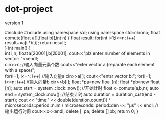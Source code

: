# dot-project
version 1

#include<iostream>
#include<chrono>
using namespace std;
using namespace std::chrono;
float comute(float a[],float b[],int n)
{
	  float result;
    for(int i=1;i<=n; i++) 
        result+=a[i]*b[i];
    return result;          
}
int main()
{   
    int i,n;
    float a[20001],b[20001];
    cout<<"plz enter number of elements in vector: "<<endl;    
    cin>>n;                                                                         //输入向量元素个数 
	  cout<<"enter vector a:(separate each element with a space)";                                                                       
	  for(i=1; i<=n; i++)                                                                //输入向量a 
        cin>>a[i];
    cout<<"enter vector b:"; 
    for(i=1; i<=n; i++)                                                                //输入向量b 
        cin>>b[i];
	  float *pa=new float [n];
    float *pb=new float [n];
	  auto start = system_clock::now();                                              //开始计时 
    float x=comute(a,b,n); 
	  auto end   = system_clock::now();                                              //结束计时 
    auto duration = duration_cast<microseconds>(end - start);
    cout << "time:"  << double(duration.count()) * microseconds::period::num / microseconds::period::den 
     << "μs" << endl;                                                                  //输出运行时间 
    cout<<x<<endl;
    delete [] pa;
    delete [] pb;
    return 0;
}
